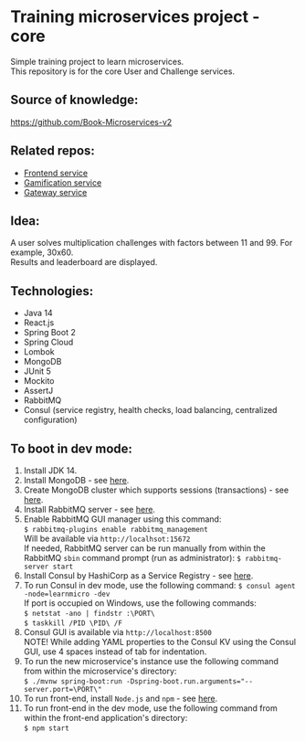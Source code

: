 # Training microservices project - core
Simple training project to learn microservices. <br>
This repository is for the core User and Challenge services.

## Source of knowledge:
https://github.com/Book-Microservices-v2

## Related repos:
<ul>
  <li><a href='https://github.com/olegyev/learn-microservices-multiplicator-frontend'>Frontend service</a></li>
  <li><a href='https://github.com/olegyev/learn-microservices-multiplicator-gamification'>Gamification service</a></li>
  <li><a href='https://github.com/olegyev/learn-microservices-multiplicator-gateway'>Gateway service</a></li>
</ul>

## Idea:
A user solves multiplication challenges with factors between 11 and 99. For example, 30x60. <br>
Results and leaderboard are displayed.

## Technologies:
<ul>
  <li>Java 14</li>
  <li>React.js</li>
  <li>Spring Boot 2</li>
  <li>Spring Cloud</li>
  <li>Lombok</li>
  <li>MongoDB</li>
  <li>JUnit 5</li>
  <li>Mockito</li>
  <li>AssertJ</li>
  <li>RabbitMQ</li>
  <li>Consul (service registry, health checks, load balancing, centralized configuration)</li>
</ul>

## To boot in dev mode:
<ol>
    <li>Install JDK 14.</li>
    <li>Install MongoDB - see <a href="https://docs.mongodb.com/manual/administration/install-community/">here</a>.</li>
    <li>Create MongoDB cluster which supports sessions (transactions) - see <a href="https://stackoverflow.com/a/62729445">here</a>.</li>
    <li>Install RabbitMQ server - see <a href="https://www.rabbitmq.com/download.html">here</a>.</li>
    <li>Enable RabbitMQ GUI manager using this command:<br>
        <code>$ rabbitmq-plugins enable rabbitmq_management</code><br>
        Will be available via <code>http://localhsot:15672</code><br>
        If needed, RabbitMQ server can be run manually from within the RabbitMQ <code>sbin</code> command prompt (run as administrator): <code>$ rabbitmq-server start</code></li>
    <li>Install Consul by HashiCorp as a Service Registry - see <a href="https://learn.hashicorp.com/tutorials/consul/get-started-install">here</a>.</li>
    <li>To run Consul in dev mode, use the following command: <code>$ consul agent -node=learnmicro -dev</code><br>
        If port is occupied on Windows, use the following commands:<br>
        <code>$ netstat -ano | findstr :\PORT\</code><br>
        <code>$ taskkill /PID \PID\ /F</code></li>
    <li>Consul GUI is available via <code>http://localhost:8500</code><br>
        NOTE! While adding YAML properties to the Consul KV using the Consul GUI, use 4 spaces instead of tab for indentation.</li>
    <li>To run the new microservice's instance use the following command from within the microservice's directory:<br>
        <code>$ ./mvnw spring-boot:run -Dspring-boot.run.arguments="--server.port=\PORT\"</code></li>
    <li>To run front-end, install <code>Node.js</code> and <code>npm</code> - see <a href="https://nodejs.org/en/download/">here</a>.</li>
    <li>To run front-end in the dev mode, use the following command from within the front-end application's directory:<br>
        <code>$ npm start</code></li>
</ol>
